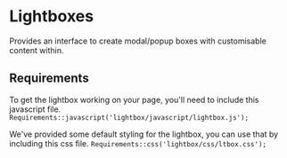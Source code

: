 # Lightboxes

Provides an interface to create modal/popup boxes with customisable content within.

## Requirements

To get the lightbox working on your page, you'll need to include this javascript file.
```Requirements::javascript('lightbox/javascript/lightbox.js');```

We've provided some default styling for the lightbox, you can use that by including this css file.
```Requirements::css('lightbox/css/ltbox.css');```